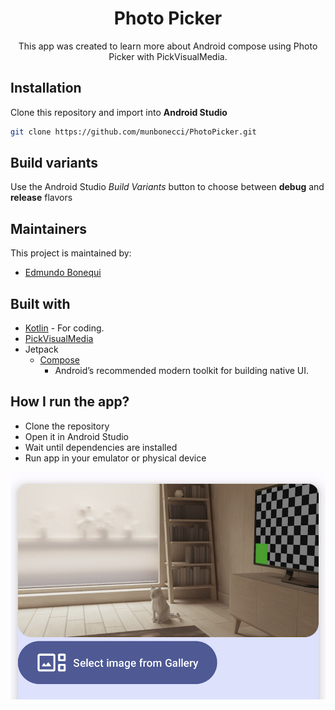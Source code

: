 <h1 align="center">Photo Picker</h1> 

<p align="center">
This app was created to learn more about Android compose using Photo Picker with PickVisualMedia.
</p>

## Installation

Clone this repository and import into **Android Studio**

```bash
git clone https://github.com/munbonecci/PhotoPicker.git
```

## Build variants

Use the Android Studio *Build Variants* button to choose between **debug** and **release**
flavors

## Maintainers

This project is maintained by:

* [Edmundo Bonequi](http://github.com/munbonecci)

## Built with

- [Kotlin](https://kotlinlang.org/) - For coding.
- [PickVisualMedia](https://developer.android.com/training/data-storage/shared/photopicker?hl=es-419)
- Jetpack
    - [Compose](https://developer.android.com/jetpack/compose?gclid=CjwKCAiAzKqdBhAnEiwAePEjkkbfP8b_r6c57F3jtdwOjxWpBbNOXVmpSnAUu4HKCid7KtSvfiiYeRoC1wYQAvD_BwE&gclsrc=aw.ds)
        - Android’s recommended modern toolkit for building native UI.

## How I run the app?

- Clone the repository
- Open it in Android Studio
- Wait until dependencies are installed
- Run app in your emulator or physical device

![App Screens](app/app-image.png)